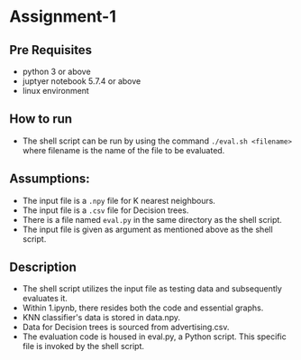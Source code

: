 # Assignment-1

## Pre Requisites
- python 3 or above
- juptyer notebook 5.7.4 or above
- linux environment

## How to run
- The shell script can be run by using the command `./eval.sh <filename>` where filename is the name of the file to be evaluated.

## Assumptions:
- The input file is a `.npy` file for K nearest neighbours.
- The input file is a `.csv` file for Decision trees.
- There is a file named `eval.py` in the same directory as the shell script.
- The input file is given as argument as mentioned above as the shell script.

## Description
- The shell script utilizes the input file as testing data and subsequently evaluates it.
- Within 1.ipynb, there resides both the code and essential graphs.
- KNN classifier's data is stored in data.npy.
- Data for Decision trees is sourced from advertising.csv.
- The evaluation code is housed in eval.py, a Python script. This specific file is invoked by the shell script.